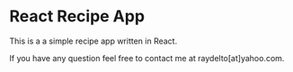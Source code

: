 # React Recipe App

This is a a simple recipe app written in React.

If you have any question feel free to contact me at raydelto[at]yahoo.com.
